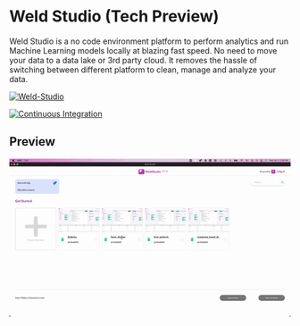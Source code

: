 # Weld Studio (Tech Preview)

Weld Studio is a no code environment platform to perform analytics and run Machine Learning models locally at blazing fast speed. No need to move your data to a data lake or 3rd party cloud. It removes the hassle of switching between different platform to clean, manage and analyze your data.

[![Weld-Studio](https://user-images.githubusercontent.com/50593567/178758137-91eed9fd-2abf-4a10-bef7-251161971b30.png)](https://www.loom.com/share/666920c081d0476489e7ec25c80fe4b2)


[![Continuous Integration](https://github.com/hotg-ai/defrag-studio/actions/workflows/main.yml/badge.svg)](https://github.com/hotg-ai/defrag-studio/actions/workflows/main.yml)

## Preview 

![Preview](/docs/img/preview.gif?raw=true "Weld Preview")

